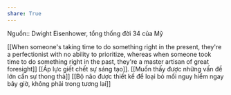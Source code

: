 ```yaml
---
share: True
---
```

Nguồn:: Dwight Eisenhower, tổng thống đời 34 của Mỹ

[[When someone's taking time to do something right in the present, they're a perfectionist with no ability to prioritize, whereas when someone took time to do something right in the past, they're a master artisan of great foresight]]
[[Áp lực giết chết sự sáng tạo]]. [[Muốn thấy được những vấn đề lớn cần sự thong thả]]
[[Bộ não được thiết kế để loại bỏ mối nguy hiểm ngay bây giờ, không phải trong tương lai]]